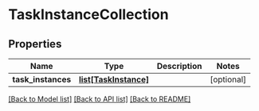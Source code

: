 # TaskInstanceCollection

## Properties
Name | Type | Description | Notes
------------ | ------------- | ------------- | -------------
**task_instances** | [**list[TaskInstance]**](TaskInstance.md) |  | [optional] 

[[Back to Model list]](../README.md#documentation-for-models) [[Back to API list]](../README.md#documentation-for-api-endpoints) [[Back to README]](../README.md)


